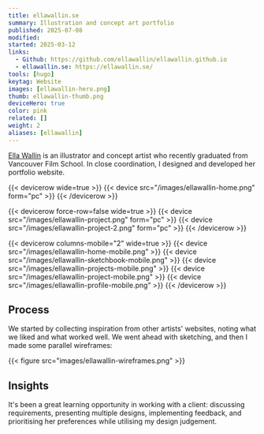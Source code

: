 ```yaml
---
title: ellawallin.se
summary: Illustration and concept art portfolio
published: 2025-07-08
modified:
started: 2025-03-12
links:
  - Github: https://github.com/ellawallin/ellawallin.github.io
  - ellawallin.se: https://ellawallin.se/
tools: [hugo]
keytag: Website
images: [ellawallin-hero.png]
thumb: ellawallin-thumb.png
deviceHero: true
color: pink
related: []
weight: 2
aliases: [ellawallin]
---
```


[Ella Wallin](https://ellawallin.se) is an illustrator and concept artist who recently graduated from Vancouver Film School. In close coordination, I designed and developed her portfolio website.

{{< devicerow wide=true >}}
    {{< device src="/images/ellawallin-home.png" form="pc" >}}
{{< /devicerow >}}

{{< devicerow force-row=false wide=true >}}
    {{< device src="/images/ellawallin-project.png" form="pc" >}}
    {{< device src="/images/ellawallin-project-2.png" form="pc" >}}
{{< /devicerow >}}

{{< devicerow columns-mobile="2" wide=true >}}
    {{< device src="/images/ellawallin-home-mobile.png" >}}
    {{< device src="/images/ellawallin-sketchbook-mobile.png" >}}
    {{< device src="/images/ellawallin-projects-mobile.png" >}}
    {{< device src="/images/ellawallin-project-mobile.png" >}}
    {{< device src="/images/ellawallin-profile-mobile.png" >}}
{{< /devicerow >}}

## Process

We started by collecting inspiration from other artists' websites, noting what we liked and what worked well. We went ahead with sketching, and then I made some parallel wireframes:

{{< figure src="images/ellawallin-wireframes.png" >}}

## Insights

It's been a great learning opportunity in working with a client: discussing requirements, presenting multiple designs, implementing feedback, and prioritising her preferences while utilising my design judgement.
